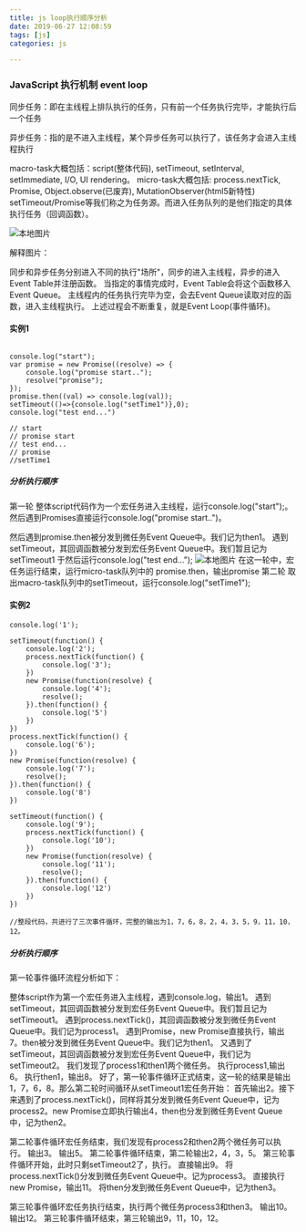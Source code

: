 ```yaml
---
title: js loop执行顺序分析
date: 2019-06-27 12:08:59
tags: [js]
categories: js

---
```

### JavaScript 执行机制 event loop

同步任务：即在主线程上排队执行的任务，只有前一个任务执行完毕，才能执行后一个任务

异步任务：指的是不进入主线程，某个异步任务可以执行了，该任务才会进入主线程执行


macro-task大概包括：script(整体代码), setTimeout, setInterval, setImmediate, I/O, UI rendering。
micro-task大概包括: process.nextTick, Promise, Object.observe(已废弃), MutationObserver(html5新特性)
setTimeout/Promise等我们称之为任务源。而进入任务队列的是他们指定的具体执行任务（回调函数）。

<!-- more -->

![本地图片](/img/jsloop.png  "js执行顺序")

解释图片：

同步和异步任务分别进入不同的执行"场所"，同步的进入主线程，异步的进入Event Table并注册函数。
当指定的事情完成时，Event Table会将这个函数移入Event Queue。
主线程内的任务执行完毕为空，会去Event Queue读取对应的函数，进入主线程执行。
上述过程会不断重复，就是Event Loop(事件循环)。


 #### 实例1

```

console.log("start");
var promise = new Promise((resolve) => {
    console.log("promise start..");
    resolve("promise");
}); 
promise.then((val) => console.log(val));
setTimeout(()=>{console.log("setTime1")},0);
console.log("test end...")

// start
// promise start
// test end...
// promise
//setTime1

```
#####  分析执行顺序

第一轮
整体script代码作为一个宏任务进入主线程，运行console.log("start");。
然后遇到Promises直接运行console.log("promise start..")。

然后遇到promise.then被分发到微任务Event Queue中。我们记为then1。
遇到setTimeout，其回调函数被分发到宏任务Event Queue中。我们暂且记为setTimeout1
于然后运行console.log("test end...");
![本地图片](/img/miacro-task.png  "task")
在这一轮中，宏任务运行结束，运行micro-task队列中的 promise.then，输出promise
第二轮
取出macro-task队列中的setTimeout，运行console.log("setTime1");

 #### 实例2

```
console.log('1');

setTimeout(function() {
    console.log('2');
    process.nextTick(function() {
        console.log('3');
    })
    new Promise(function(resolve) {
        console.log('4');
        resolve();
    }).then(function() {
        console.log('5')
    })
})
process.nextTick(function() {
    console.log('6');
})
new Promise(function(resolve) {
    console.log('7');
    resolve();
}).then(function() {
    console.log('8')
})

setTimeout(function() {
    console.log('9');
    process.nextTick(function() {
        console.log('10');
    })
    new Promise(function(resolve) {
        console.log('11');
        resolve();
    }).then(function() {
        console.log('12')
    })
})

//整段代码，共进行了三次事件循环，完整的输出为1，7，6，8，2，4，3，5，9，11，10，12。

```
#####  分析执行顺序

第一轮事件循环流程分析如下：

整体script作为第一个宏任务进入主线程，遇到console.log，输出1。
遇到setTimeout，其回调函数被分发到宏任务Event Queue中。我们暂且记为setTimeout1。
遇到process.nextTick()，其回调函数被分发到微任务Event Queue中。我们记为process1。
遇到Promise，new Promise直接执行，输出7。then被分发到微任务Event Queue中。我们记为then1。
又遇到了setTimeout，其回调函数被分发到宏任务Event Queue中，我们记为setTimeout2。
我们发现了process1和then1两个微任务。
执行process1,输出6。
执行then1，输出8。
好了，第一轮事件循环正式结束，这一轮的结果是输出1，7，6，8。那么第二轮时间循环从setTimeout1宏任务开始：
首先输出2。接下来遇到了process.nextTick()，同样将其分发到微任务Event Queue中，记为process2。new Promise立即执行输出4，then也分发到微任务Event Queue中，记为then2。


第二轮事件循环宏任务结束，我们发现有process2和then2两个微任务可以执行。
输出3。
输出5。
第二轮事件循环结束，第二轮输出2，4，3，5。
第三轮事件循环开始，此时只剩setTimeout2了，执行。
直接输出9。
将process.nextTick()分发到微任务Event Queue中。记为process3。
直接执行new Promise，输出11。
将then分发到微任务Event Queue中，记为then3。



第三轮事件循环宏任务执行结束，执行两个微任务process3和then3。
输出10。
输出12。
第三轮事件循环结束，第三轮输出9，11，10，12。

